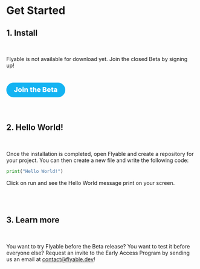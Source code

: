 # Get Started

## 1. Install
<br />

Flyable is not available for download yet. Join the closed Beta by signing up!

<br />

<a href="https://share.hsforms.com/1F6ePZYJ6SxSFvBNecaQIKQ4woxi" style="
    text-decoration: none;
    color: white; 
    background-color: #13B3F2;
    border: none;
    border-radius: 25px;
    font-weight: 800;
    font-size: 15px;
    padding: 10px 20px;
    "><font size="4">Join the Beta</font></a>

<br />
<br />

## 2. Hello World!
<br />

Once the installation is completed, open Flyable and create a repository for your project. You can then create a new file and write the following code:

```Python
print("Hello World!")
```

Click on run and see the Hello World message print on your screen.

<br />
<br />

## 3. Learn more
<br />

You want to try Flyable before the Beta release? You want to test it before everyone else? Request an invite to the Early Access Program by sending us an email at <a href="mailto:contact@flyable.dev">contact@flyable.dev</a>!
